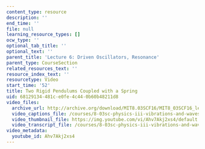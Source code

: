 ```yaml
---
content_type: resource
description: ''
end_time: ''
file: null
learning_resource_types: []
ocw_type: ''
optional_tab_title: ''
optional_text: ''
parent_title: 'Lecture 6: Driven Oscillators, Resonance'
parent_type: CourseSection
related_resources_text: ''
resource_index_text: ''
resourcetype: Video
start_time: '52'
title: Two Rigid Pendulums Coupled with a Spring
uid: 68129134-481c-e0fe-4c44-0b60b48211d8
video_files:
  archive_url: http://archive.org/download/MIT8.03SCF16/MIT8_03SCF16_lec06_300k.mp4
  video_captions_file: /courses/8-03sc-physics-iii-vibrations-and-waves-fall-2016/0ff917e059ed5816b55ce0914d9adb91_Ahv7Akj2xs4.vtt
  video_thumbnail_file: https://img.youtube.com/vi/Ahv7Akj2xs4/default.jpg
  video_transcript_file: /courses/8-03sc-physics-iii-vibrations-and-waves-fall-2016/ecd5065186b7269449ac50cc953d2c61_Ahv7Akj2xs4.pdf
video_metadata:
  youtube_id: Ahv7Akj2xs4
---
```

